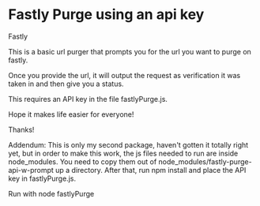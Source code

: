 # Fastly Purge using an api key
Fastly

This is a basic url purger that prompts you for the url you want to purge on fastly.

Once you provide the url, it will output the request as verification it was taken in and then give you a status.

This requires an API key in the file fastlyPurge.js.

Hope it makes life easier for everyone!

Thanks!

Addendum: 
This is only my second package, haven't gotten it totally right yet, but in order to make this work, the js files needed to run are inside node_modules.
You need to copy them out of node_modules/fastly-purge-api-w-prompt up a directory.
After that, run npm install and place the API key in fastlyPurge.js.

Run with node fastlyPurge
